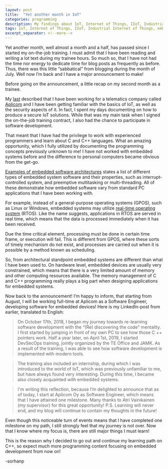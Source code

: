 ```yaml
--- 
layout: post 
title:  "Yet another month in IoT" 
categories: programming 
description: My findings about IoT, Internet of Things, IIoT, Industrial Internet of Things, embedded, embedded systems, C, C++ and embedded programming.
tags: IoT, Internet of Things, IIoT, Industrial Internet of Things, embedded, embedded systems, C, C++, embedded programming.
excerpt_separator: <!--more--> 
--- 
```


[last]:/programming/2019/06/29/A-month-in-IoT.html
[aplicom]:https://www.aplicom.com/
[wiki_embedded]:https://en.wikipedia.org/wiki/Embedded_system#Embedded_software_architectures
[wiki_rtos]:https://en.wikipedia.org/wiki/Real-time_operating_system

Yet another month, well almost a month and a half, has passed since I started my on-the-job training. I must admit that I have been reading and writing a lot text during my trainee hours. So much so, that I have not had the time nor energy to dedicate time for blog posts as frequently as before. Thus, there was this little “sabbatical” from blogging during the month of July. Well now I’m back and I have a major announcement to make!<!--more--> 

Before going on the announcement, a little recap on my second month as a trainee.  

My [last][last] described that I have been working for a telematics company called [Aplicom][aplicom] and I have been getting familiar with the basics of IoT, as well as the security aspects of it. In fact, I spent my days documenting on how to produce a secure IoT solutions. While that was my main task when I signed the on-the-job training contract, I also had the chance to participate in software development. 

That meant that I have had the privilege to work with experienced programmers and learn about C and C++ languages. What an amazing opportunity, which I fully utilized by documenting the programming concepts previously unknown to me! I have not worked with embedded systems before and the difference to personal computers became obvious from the get-go. 

[Examples of embedded software architectures][wiki_embedded] states a list of different types of embedded system software and their properties, such as interrupt-controlled system, and preemptive multitasking or multi-threading. All of these demonstrate how embedded software vary from standard PC applications that I have been working with. 

For example, instead of a general-purpose operating systems (GPOS), such as Linux or Windows, embedded systems may utilize [real-time operating system][wiki_rtos] (RTOS). Like the name suggests, applications in RTOS are served in real time, which means that the data is processed immediately when it has been received.  

Due the time critical element, processing must be done in certain time frame, or execution will fail. This is different from GPOS, where these sorts of timely mechanism do not exist, and processes are carried out when it is possible by a method known as scheduling. 

So, from architectural standpoint embedded systems are different than what I have been used to. On hardware level, embedded devices are usually very constrained, which means that there is a very limited amount of memory and other computing resources available. The memory management of C and C++ programming really plays a big part when designing applications for embedded systems. 

Now back to the announcement! I’m happy to inform, that starting from August, I will be working full-time at Aplicom as a Software Engineer, developing software for embedded devices! Here is my LinkedIn-post from earlier, translated to English: 

>On October 17th, 2018, I began my journey towards re-learning software development with the “(Re) discovering the code” mentality. I first started by jumping in front of my own PC to see how those C ++ pointers work. Half a year later, on April 1st, 2019, I started DevSecOps training, jointly organized by the TE Office and JAMK. As a result of the training, I was able to see how software development is implemented with modern tools. 

>The training also included an internship, during which I was introduced to the world of IoT, which was previously unfamiliar to me, but have always found very interesting. During this time, I became also closely acquainted with embedded systems. 

>I'm writing this reflection, because I’m delighted to announce that as of today, I start at Aplicom Oy as Software Engineer, which means that I have attained one milestone. Many thanks to Atri Vainikainen (my supervisor) for this great opportunity! P.S. Learning will never end, and my blog will continue to contain my thoughts in the future! 

Even though this noticeable turn of events means that I have completed one milestone on my path, I still strongly feel that my journey is not over. Now that I know where my focus is, there are still major things I must learn!  

This is the reason why I decided to go out and continue my learning path on C++, so expect much more programming content focusing on embedded development from now on! 

-sorhanp